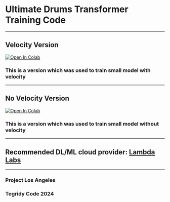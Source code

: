 # Ultimate Drums Transformer Training Code

***

## Velocity Version

[![Open In Colab][colab-badge]][colab-notebook1]

[colab-notebook1]: <https://colab.research.google.com/github/asigalov61/Ultimate-Drums-Transformer/blob/main/Training-Code/Ultimate_Drums_Transformer_Velocity_Maker.ipynb>
[colab-badge]: <https://colab.research.google.com/assets/colab-badge.svg>

### This is a version which was used to train small model with velocity

***

## No Velocity Version

[![Open In Colab][colab-badge]][colab-notebook2]

[colab-notebook2]: <https://colab.research.google.com/github/asigalov61/Ultimate-Drums-Transformer/blob/main/Training-Code/Ultimate_Drums_Transformer_Maker.ipynb>
[colab-badge]: <https://colab.research.google.com/assets/colab-badge.svg>

### This is a version which was used to train small model without velocity

***

## Recommended DL/ML cloud provider: [Lambda Labs](https://lambdalabs.com/)

***

### Project Los Angeles
### Tegridy Code 2024
